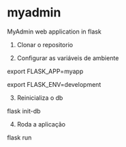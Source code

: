 # myadmin
MyAdmin web application in flask

1. Clonar o repositorio

2. Configurar as variáveis de ambiente

export FLASK_APP=myapp

export FLASK_ENV=development

3. Reinicializa o db

flask init-db

4. Roda a aplicação

flask run
